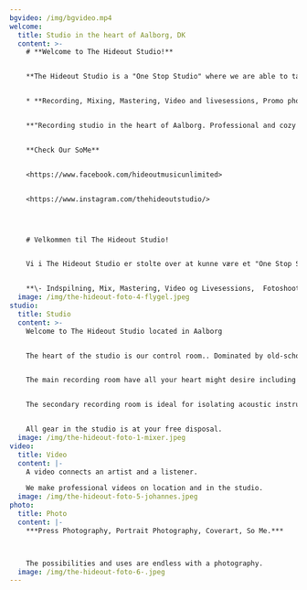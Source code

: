 ```yaml
---
bgvideo: /img/bgvideo.mp4
welcome:
  title: Studio in the heart of Aalborg, DK
  content: >-
    # **Welcome to The Hideout Studio!**


    **The Hideout Studio is a "One Stop Studio" where we are able to take care of the following:**


    * **Recording, Mixing, Mastering, Video and livesessions, Promo photosessions and Music distribution.**


    **"Recording studio in the heart of Aalborg. Professional and cozy setting. We always have fresh coffee brewing."**


    **Check Our SoMe**


    <https://www.facebook.com/hideoutmusicunlimited>


    <https://www.instagram.com/thehideoutstudio/>




    # V﻿elkommen til The Hideout Studio!


    V﻿i i The Hideout Studio er stolte over at kunne være et "One Stop Studio", hvilket betyder at vi kan tilbyde service indenfor følgende:


    **\-﻿ Indspilning, Mix, Mastering, Video og Livesessions,  Fotoshoot og musikdistribution.**
  image: /img/the-hideout-foto-4-flygel.jpeg
studio:
  title: Studio
  content: >-
    Welcome to The Hideout Studio located in Aalborg


    The heart of the studio is our control room.. Dominated by old-school analogue equipment combined with modern hardware and software. 


    The main recording room have all your heart might desire including old Vox and Fender amplifiers as well as our 1896 Steinway & Sons B211 grand piano.


    The secondary recording room is ideal for isolating acoustic instruments or vocals during full band recording sessions. 


    All gear in the studio is at your free disposal.
  image: /img/the-hideout-foto-1-mixer.jpeg
video:
  title: Video
  content: |-
    A video connects an artist and a listener.

    We make professional videos on location and in the studio.
  image: /img/the-hideout-foto-5-johannes.jpeg
photo:
  title: Photo
  content: |-
    ***Press Photography, Portrait Photography, Coverart, So Me.***



    The possibilities and uses are endless with a photography.
  image: /img/the-hideout-foto-6-.jpeg
---
```

